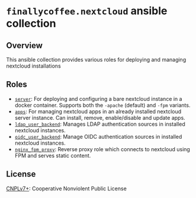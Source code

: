 # `finallycoffee.nextcloud` ansible collection

## Overview

This ansible collection provides various roles for deploying
and managing nextcloud installations

## Roles

- [`server`](roles/server/README.md): For deploying
  and configuring a bare nextcloud instance in a docker container.
  Supports both the `-apache` (default) and `-fpm` variants.
- [`apps`](roles/apps/README.md):
  For managing nextcloud apps in an already installed nextcloud
  server instance. Can install, remove, enable/disable and update apps.
- [`ldap_user_backend`](roles/ldap_user_backend/README.md):
  Manages LDAP authentication sources in installed nextcloud instances.
- [`oidc_user_backend`](roles/oidc_user_backend/README.md):
  Manage OIDC authentication sources in installed nextcloud instances.
- [`nginx_fpm_proxy`](roles/nginx_fpm_proxy/README.md):
  Reverse proxy role which connects to nextcloud using FPM
  and serves static content.

## License

[CNPLv7+](LICENSE.md): Cooperative Nonviolent Public License
